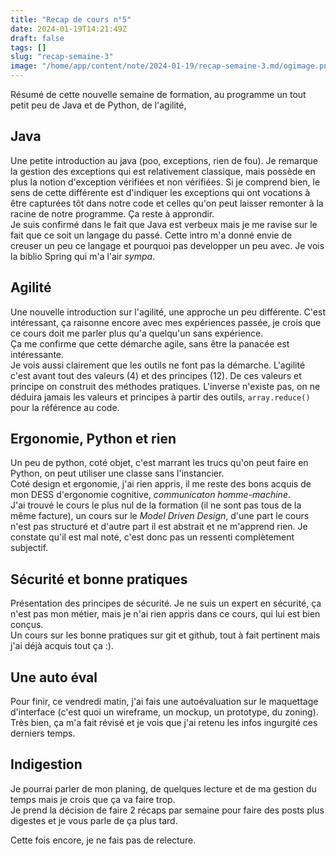 ```yaml
---
title: "Recap de cours n°5"
date: 2024-01-19T14:21:49Z
draft: false
tags: []
slug: "recap-semaine-3"
image: "/home/app/content/note/2024-01-19/recap-semaine-3.md/ogimage.png"
---
```


Résumé de cette nouvelle semaine de formation, au programme un tout petit peu de Java et de Python, de l'agilité, 

<!--more-->

## Java

Une petite introduction au java (poo, exceptions, rien de fou). Je remarque la gestion des exceptions qui est relativement classique, mais possède en plus la notion d'exception vérifiées et non vérifiées. Si je comprend bien, le sens de cette différente est d'indiquer les exceptions qui ont vocations à être capturées tôt dans notre code et celles qu'on peut laisser remonter à la racine de notre programme. Ça reste à approndir.  
Je suis confirmé dans le fait que Java est verbeux mais je me ravise sur le fait que ce soit un langage du passé. Cette intro m'a donné envie de creuser un peu ce langage et pourquoi pas developper un peu avec. Je vois la biblio Spring qui m'a l'air _sympa_.

## Agilité 

Une nouvelle introduction sur l'agilité, une approche un peu différente. C'est intéressant, ça raisonne encore avec mes expériences passée, je crois que ce cours doit me parler plus qu'a quelqu'un sans expérience.  
Ça me confirme que cette démarche agile, sans être la panacée est intéressante.  
Je vois aussi clairement que les outils ne font pas la démarche. L'agilité c'est avant tout des valeurs (4) et des principes (12). De ces valeurs et principe on construit des méthodes pratiques. L'inverse n'existe pas, on ne déduira jamais les valeurs et principes à partir des outils, `array.reduce()` pour la référence au code.

## Ergonomie, Python et rien

Un peu de python, coté objet, c'est marrant les trucs qu'on peut faire en Python, on peut utiliser une classe sans l'instancier.  
Coté design et ergonomie, j'ai rien appris, il me reste des bons acquis de mon DESS d'ergonomie cognitive, _communicaton homme-machine_.  
J'ai trouvé le cours le plus nul de la formation (il ne sont pas tous de la même facture), un cours sur le _Model Driven Design_, d'une part le cours n'est pas structuré et d'autre part il est abstrait et ne m'apprend rien. Je constate qu'il est mal noté, c'est donc pas un ressenti complètement subjectif.

## Sécurité et bonne pratiques

Présentation des principes de sécurité. Je ne suis un expert en sécurité, ça n'est pas mon métier, mais je n'ai rien appris dans ce cours, qui lui est bien conçus.  
Un cours sur les bonne pratiques sur git et github, tout à fait pertinent mais j'ai déjà acquis tout ça :).

## Une auto éval

Pour finir, ce vendredi matin, j'ai fais une autoévaluation sur le maquettage d'interface (c'est quoi un wireframe, un mockup, un prototype, du zoning). Très bien, ça m'a fait révisé et je vois que j'ai retenu les infos ingurgité ces derniers temps.

## Indigestion

Je pourrai parler de mon planing, de quelques lecture et de ma gestion du temps mais je crois que ça va faire trop.  
Je prend la décision de faire 2 récaps par semaine pour faire des posts plus digestes et je vous parle de ça plus tard.

Cette fois encore, je ne fais pas de relecture.

